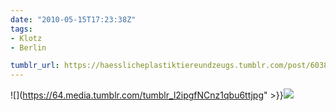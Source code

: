 ```yaml
---
date: "2010-05-15T17:23:38Z"
tags:
- Klotz
- Berlin

tumblr_url: https://haesslicheplastiktiereundzeugs.tumblr.com/post/603899751
---
```

![](https://64.media.tumblr.com/tumblr_l2ipgfNCnz1qbu6ttjpg" >}}![](https://64.media.tumblr.com/tumblr_l2ipgrqmcU1qbu6tt.jpg)

